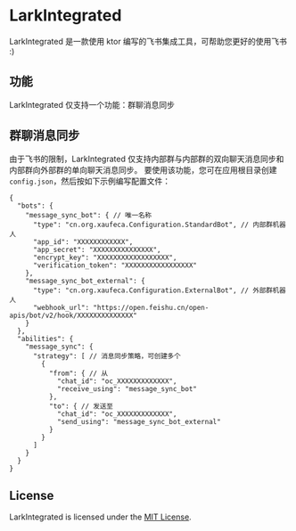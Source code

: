 # LarkIntegrated

LarkIntegrated 是一款使用 ktor 编写的飞书集成工具，可帮助您更好的使用飞书 :)

## 功能

LarkIntegrated 仅支持一个功能：群聊消息同步

## 群聊消息同步

由于飞书的限制，LarkIntegrated 仅支持内部群与内部群的双向聊天消息同步和内部群向外部群的单向聊天消息同步。
要使用该功能，您可在应用根目录创建 `config.json`，然后按如下示例编写配置文件：

```json5
{
  "bots": {
    "message_sync_bot": { // 唯一名称
      "type": "cn.org.xaufeca.Configuration.StandardBot", // 内部群机器人
      "app_id": "XXXXXXXXXXXX",
      "app_secret": "XXXXXXXXXXXXXXX",
      "encrypt_key": "XXXXXXXXXXXXXXXXXX",
      "verification_token": "XXXXXXXXXXXXXXXXX"
    },
    "message_sync_bot_external": {
      "type": "cn.org.xaufeca.Configuration.ExternalBot", // 外部群机器人
      "webhook_url": "https://open.feishu.cn/open-apis/bot/v2/hook/XXXXXXXXXXXXXX"
    }
  },
  "abilities": {
    "message_sync": {
      "strategy": [ // 消息同步策略，可创建多个
        {
          "from": { // 从
            "chat_id": "oc_XXXXXXXXXXXXX",
            "receive_using": "message_sync_bot"
          },
          "to": { // 发送至
            "chat_id": "oc_XXXXXXXXXXXXX",
            "send_using": "message_sync_bot_external"
          }
        }
      ]
    }
  }
}
```

## License

LarkIntegrated is licensed under the [MIT License](LICENSE).